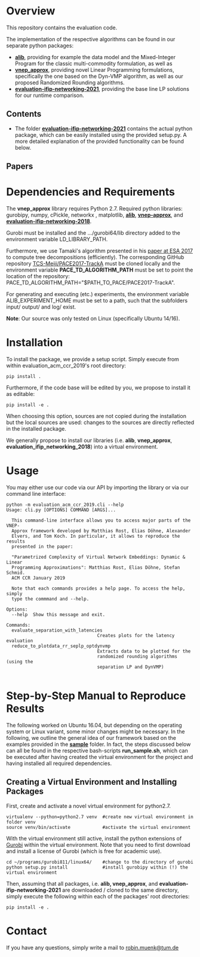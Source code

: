 
# Overview

This repository contains the evaluation code.

The implementation of the respective algorithms can be found in our separate python packages: 
- **[alib](https://github.com/vnep-approx/alib)**, providing for example the data model and the Mixed-Integer Program for the classic multi-commodity formulation, as well as
- **[vnep_approx](https://github.com/vnep-approx/vnep_approx)**, providing novel Linear Programming formulations, specifically the one based on the Dyn-VMP algorithm, as well as our proposed Randomized Rounding algorithms.
- **[evaluation-ifip-networking-2021](https://github.com/vnep-approx-latency/evaluation-ifip-networking-2021)**, providing the base line LP solutions for our runtime comparison.

## Contents

- The folder **[evaluation-ifip-networking-2021](evaluation-ifip-networking-2021)** contains the actual python package, which can be easily installed using the provided setup.py. A more detailed explanation of the provided functionality can be found below.


## Papers



# Dependencies and Requirements

The **vnep_approx** library requires Python 2.7. Required python libraries: gurobipy, numpy, cPickle, networkx , matplotlib, **[alib](https://github.com/vnep-approx/alib)**, **[vnep-approx](https://github.com/vnep-approx/vnep-approx)**, and **[evaluation-ifip-networking-2018](https://github.com/vnep-approx/evaluation-ifip-networking-2018)**.  

Gurobi must be installed and the .../gurobi64/lib directory added to the environment variable LD_LIBRARY_PATH.

Furthermore, we use Tamaki's algorithm presented in his [paper at ESA 2017](http://drops.dagstuhl.de/opus/volltexte/2017/7880/pdf/LIPIcs-ESA-2017-68.pdf) to compute tree decompositions (efficiently). The corresponding GitHub repository [TCS-Meiji/PACE2017-TrackA](https://github.com/TCS-Meiji/PACE2017-TrackA) must be cloned locally and the environment variable **PACE_TD_ALGORITHM_PATH** must be set to point the location of the repository: PACE_TD_ALGORITHM_PATH="$PATH_TO_PACE/PACE2017-TrackA".

For generating and executing (etc.) experiments, the environment variable ALIB_EXPERIMENT_HOME must be set to a path, such that the subfolders input/ output/ and log/ exist.

**Note**: Our source was only tested on Linux (specifically Ubuntu 14/16).  

# Installation

To install the package, we provide a setup script. Simply execute from within evaluation_acm_ccr_2019's root directory: 

```
pip install .
```

Furthermore, if the code base will be edited by you, we propose to install it as editable:
```
pip install -e .
```
When choosing this option, sources are not copied during the installation but the local sources are used: changes to
the sources are directly reflected in the installed package.

We generally propose to install our libraries (i.e. **alib**, **vnep_approx**, **evaluation_ifip_networking_2018**) into a virtual environment.

# Usage

You may either use our code via our API by importing the library or via our command line interface:

```
python -m evaluation_acm_ccr_2019.cli --help
Usage: cli.py [OPTIONS] COMMAND [ARGS]...

  This command-line interface allows you to access major parts of the VNEP-
  Approx framework developed by Matthias Rost, Elias Döhne, Alexander
  Elvers, and Tom Koch. In particular, it allows to reproduce the results
  presented in the paper:

  "Parametrized Complexity of Virtual Network Embeddings: Dynamic & Linear
  Programming Approximations": Matthias Rost, Elias Döhne, Stefan Schmid.
  ACM CCR January 2019

  Note that each commands provides a help page. To access the help, simply
  type the commmand and --help.

Options:
  --help  Show this message and exit.

Commands:
  evaluate_separation_with_latencies
                                  Creates plots for the latency evaluation
  reduce_to_plotdata_rr_seplp_optdynvmp
                                  Extracts data to be plotted for the
                                  randomized rounding algorithms (using the
                                  separation LP and DynVMP)
  									
```

# Step-by-Step Manual to Reproduce Results

The following worked on Ubuntu 16.04, but depending on the operating system or Linux variant,
some minor changes might be necessary. In the following, we outline the general idea of our framework
based on the examples provided in the **[sample](sample)** folder. In fact, the steps discussed below
can all be found in the respective bash-scripts **run_sample.sh**, which can be executed after having created
the virtual environment for the project and having installed all required dependencies.


## Creating a Virtual Environment and Installing Packages

First, create and activate a novel virtual environment for python2.7. 

```
virtualenv --python=python2.7 venv  #create new virtual environment in folder venv 
source venv/bin/activate            #activate the virtual environment
```

With the virtual environment still active, install the python extensions of [Gurobi](http://www.gurobi.com/) within the
virtual environment. Note that you need to first download and install a license of Gurobi (which is free for academic use). 
```
cd ~/programs/gurobi811/linux64/    #change to the directory of gurobi
python setup.py install             #install gurobipy within (!) the virtual environment
```

Then, assuming that all packages, i.e. **alib, vnep_approx**,  and **evaluation-ifip-networking-2021** are downloaded / cloned to the same directory, simply execute the following within each of the packages' root directories:

```
pip install -e .
```


# Contact

If you have any questions, simply write a mail to robin.muenk@tum.de

